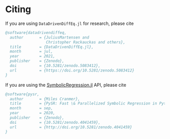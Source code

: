# Citing

If you are using `DataDrivenDiffEq.jl` for research, please cite

```bibtex
@software{datadrivendiffeq,
  author       = {JuliusMartensen and
                  Christopher Rackauckas and others},
  title        = {DataDrivenDiffEq.jl},
  month        = jul,
  year         = 2021,
  publisher    = {Zenodo},
  doi          = {10.5281/zenodo.5083412},
  url          = {https://doi.org/10.5281/zenodo.5083412}
}
```

If you are using the [SymbolicRegression.jl](https://github.com/MilesCranmer/SymbolicRegression.jl) API, please cite

```bibtex
@software{pysr,
  author       = {Miles Cranmer},
  title        = {PySR: Fast \& Parallelized Symbolic Regression in Python/Julia},
  month        = sep,
  year         = 2020,
  publisher    = {Zenodo},
  doi          = {10.5281/zenodo.4041459},
  url          = {http://doi.org/10.5281/zenodo.4041459}
}
```
